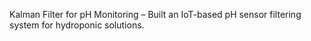 Kalman Filter for pH Monitoring – Built an IoT-based pH sensor filtering system for hydroponic solutions.
